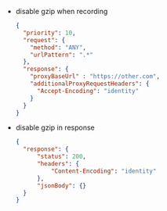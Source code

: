 - disable gzip when recording
  ```json
  {
    "priority": 10,
    "request": {
      "method": "ANY",
      "urlPattern": ".*"
    },
    "response": {
      "proxyBaseUrl" : "https://other.com",
      "additionalProxyRequestHeaders": {
        "Accept-Encoding": "identity"
      }
    }
  }
  ```
- disable gzip in response
  ```json
  {
    "response": {
  		"status": 200,
  		"headers": {
  			"Content-Encoding": "identity"
  		},
  		"jsonBody": {}
    }
  }
  ```
